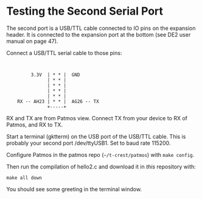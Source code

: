 
# Testing the Second Serial Port

The second port is a USB/TTL cable connected to IO pins on the expansion header.
It is connected to the expansion port at the bottom (see DE2 user manual on page 47).

Connect a USB/TTL serial cable to those pins:

```


         3.3V  | * * |  GND
               | * * |
               | * * |
               | * * |
               | * * |
    RX -- AH23 | * * |  AG26 -- TX
               +-----+
```

RX and TX are from Patmos view. Connect TX from your device to RX of Patmos,
and RX to TX.

Start a terminal (gktterm) on the USB port of the USB/TTL cable.
This is probably your second port /dev/ttyUSB1.
Set to baud rate 115200.


Configure Patmos in the patmos repo (`~/t-crest/patmos`) with `make config`.

Then run the compilation of hello2.c and download it in *this* repository with:

```
make all down
```

You should see some greeting in the terminal window.




